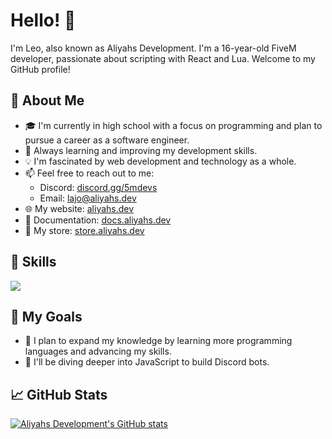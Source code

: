 # Hello! 👋

I'm Leo, also known as Aliyahs Development. I'm a 16-year-old FiveM developer, passionate about scripting with React and Lua. Welcome to my GitHub profile!

## 📝 About Me
- 🎓 I'm currently in high school with a focus on programming and plan to pursue a career as a software engineer.
- 🌱 Always learning and improving my development skills.
- 💡 I'm fascinated by web development and technology as a whole.
- 📫 Feel free to reach out to me:
  - Discord: [discord.gg/5mdevs](https://discord.gg/5mdevs)
  - Email: [lajo@aliyahs.dev](mailto:lajo@aliyahs.dev)
- 🌐 My website: [aliyahs.dev](https://aliyahs.dev)
- 📄 Documentation: [docs.aliyahs.dev](https://docs.aliyahs.dev)
- 🏪 My store: [store.aliyahs.dev](https://store.aliyahs.dev)

## 🚀 Skills
<a href="https://skillicons.dev">
  <img src="https://skillicons.dev/icons?i=git,discord,figma,github,gmail,html,js,css,lua,py,react,sass,vscode,windows" />
</a>

## 🌟 My Goals
- 🔨 I plan to expand my knowledge by learning more programming languages and advancing my skills.
- 🤖 I'll be diving deeper into JavaScript to build Discord bots.

## 📈 GitHub Stats

[![Aliyahs Development's GitHub stats](https://github-readme-stats.vercel.app/api?username=aliyahsdevelopment&show_icons=true&theme=radical)](https://github.com/AliyahsDevelopment/github-readme-stats)
